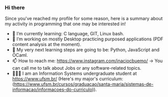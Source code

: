 ### Hi there 

Since you've reached my profile for some reason, here is a summary about my activity in programming that one may be interested in!

- 🌱 I’m currently learning: C language, GIT, Linux bash.
- 🔭 I’m working on mostly Desktop practicing purposed applications (PDF content analysis at the moment).
- 🎯 My very next learning steps are going to be: Python, JavaScript and OCaml.
- 📫 How to reach me: https://www.instagram.com/inaciocbuemo/
  -> You can call me to talk about Jobs or any software-related topics. 
- 👨🏻‍💻 I am an Information Systems undergraduate student at https://www.ufsm.br/ (Here's my major's curriculum:(https://www.ufsm.br/cursos/graduacao/santa-maria/sistemas-de-informacao/informacoes-do-curriculo)).
